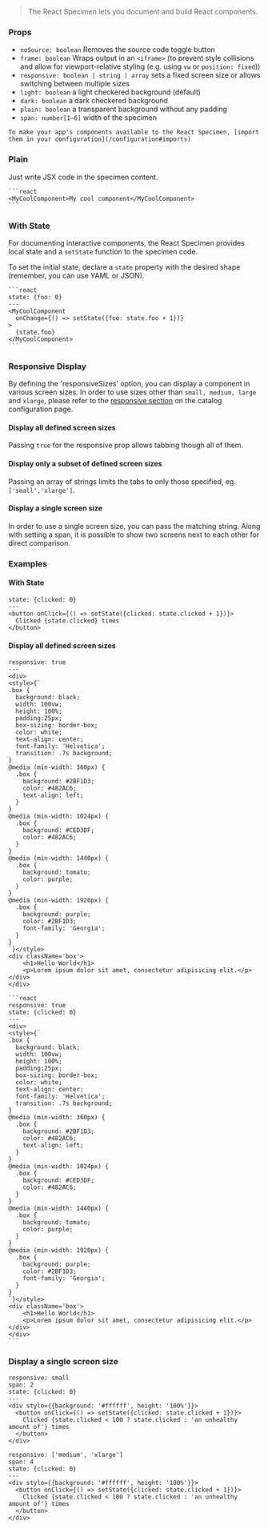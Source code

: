 > The React Specimen lets you document and build React components.

### Props

- `noSource: boolean` Removes the source code toggle button
- `frame: boolean` Wraps output in an `<iframe>` (to prevent style collisions and allow for viewport-relative styling (e.g. using `vw` or `position: fixed`))
- `responsive: boolean | string | array` sets a fixed screen size or allows switching between multiple sizes
- `light: boolean` a light checkered background (default)
- `dark: boolean` a dark checkered background
- `plain: boolean` a transparent background without any padding
- `span: number[1–6]` width of the specimen

```hint|directive
To make your app's components available to the React Specimen, [import them in your configuration](/configuration#imports)
```

### Plain

Just write JSX code in the specimen content.

````
```react
<MyCoolComponent>My cool component</MyCoolComponent>
```
````

### With State

For documenting interactive components, the React Specimen provides local state and a `setState` function to the specimen code.

To set the initial state, declare a `state` property with the desired shape (remember, you can use YAML or JSON).

````
```react
state: {foo: 0}
---
<MyCoolComponent
  onChange={() => setState({foo: state.foo + 1})}
>
  {state.foo}
</MyCoolComponent>
```
````





### Responsive Display

By defining the 'responsiveSizes' option, you can display a component in various
screen sizes. In order to use sizes other than `small, medium, large` and `xlarge`,
please refer to the [responsive section](configuration#responsivesizes) on the catalog
configuration page.

#### Display all defined screen sizes

Passing `true` for the responsive prop allows tabbing though all of them.

#### Display only a subset of defined screen sizes

Passing an array of strings limits the tabs to only those specified, eg. `['small','xlarge']`.

#### Display a single screen size

In order to use a single screen size, you can pass the matching string. Along
with setting a span, it is possible to show two screens next to each other for
direct comparison.




### Examples

#### With State

```react
state: {clicked: 0}
---
<button onClick={() => setState({clicked: state.clicked + 1})}>
  Clicked {state.clicked} times
</button>
```


#### Display all defined screen sizes

```react|noSource
responsive: true
---
<div>
<style>{`
.box {
  background: black;
  width: 100vw;
  height: 100%;
  padding:25px;
  box-sizing: border-box;
  color: white;
  text-align: center;
  font-family: 'Helvetica';
  transition: .7s background;
}
@media (min-width: 360px) {
  .box {
    background: #2BF1D3;
    color: #482AC6;
    text-align: left;
  }
}
@media (min-width: 1024px) {
  .box {
    background: #CED3DF;
    color: #482AC6;
  }
}
@media (min-width: 1440px) {
  .box {
    background: tomato;
    color: purple;
  }
}
@media (min-width: 1920px) {
  .box {
    background: purple;
    color: #2BF1D3;
    font-family: 'Georgia';
  }
}
`}</style>
<div className='box'>
    <h1>Hello World</h1>
    <p>Lorem ipsum dolor sit amet, consectetur adipisicing elit.</p>
</div>
</div>
```

````
```react
responsive: true
state: {clicked: 0}
---
<div>
<style>{`
.box {
  background: black;
  width: 100vw;
  height: 100%;
  padding:25px;
  box-sizing: border-box;
  color: white;
  text-align: center;
  font-family: 'Helvetica';
  transition: .7s background;
}
@media (min-width: 360px) {
  .box {
    background: #2BF1D3;
    color: #482AC6;
    text-align: left;
  }
}
@media (min-width: 1024px) {
  .box {
    background: #CED3DF;
    color: #482AC6;
  }
}
@media (min-width: 1440px) {
  .box {
    background: tomato;
    color: purple;
  }
}
@media (min-width: 1920px) {
  .box {
    background: purple;
    color: #2BF1D3;
    font-family: 'Georgia';
  }
}
`}</style>
<div className='box'>
    <h1>Hello World</h1>
    <p>Lorem ipsum dolor sit amet, consectetur adipisicing elit.</p>
</div>
</div>
```
````


### Display a single screen size

```react
responsive: small
span: 2
state: {clicked: 0}
---
<div style={{background: '#ffffff', height: '100%'}}>
  <button onClick={() => setState({clicked: state.clicked + 1})}>
    Clicked {state.clicked < 100 ? state.clicked : 'an unhealthy amount of'} times
  </button>
</div>
```

```react
responsive: ['medium', 'xlarge']
span: 4
state: {clicked: 0}
---
<div style={{background: '#ffffff', height: '100%'}}>
  <button onClick={() => setState({clicked: state.clicked + 1})}>
    Clicked {state.clicked < 100 ? state.clicked : 'an unhealthy amount of'} times
  </button>
</div>
```
